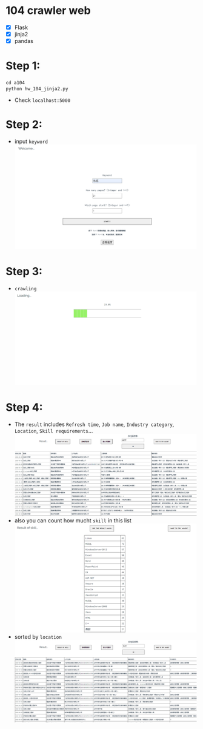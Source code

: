 # 104 crawler web
- [x] Flask
- [x] jinja2
- [x] pandas

# Step 1:
```shell
cd a104
python hw_104_jinja2.py
```
- Check `localhost:5000`

# Step 2:
- input `keyword`  
![](./png/1_start.PNG )
# Step 3:
- `crawling`  
![](./png/2_loading.PNG )
# Step 4:
- The `result` includes `Refresh time`, `Job name`, `Industry category`, `Location`, `Skill requirements`...  
![](./png/4_result1.PNG )
- also you can count how mucht `skill` in this list  
![](./png/6_skill_result.PNG )
- sorted by `location`  
![](./png/7_location.PNG )